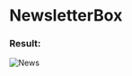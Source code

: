 # NewsletterBox

### Result:

![News](https://user-images.githubusercontent.com/50975031/69266958-f1f60700-0baa-11ea-9c33-bc60107dcd55.png)
